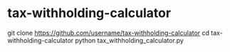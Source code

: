 # tax-withholding-calculator
git clone https://github.com/username/tax-withholding-calculator
cd tax-withholding-calculator
python tax_withholding_calculator.py

